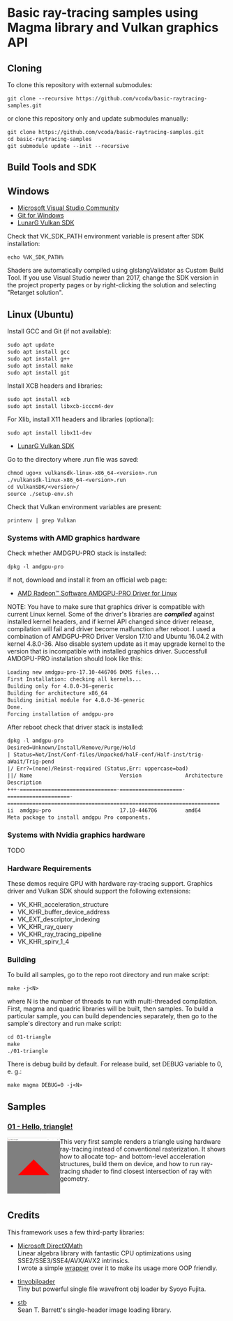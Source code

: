 ﻿# Basic ray-tracing samples using Magma library and Vulkan graphics API

## Cloning

To clone this repository with external submodules:
```
git clone --recursive https://github.com/vcoda/basic-raytracing-samples.git
``` 
or clone this repository only and update submodules manually:
```
git clone https://github.com/vcoda/basic-raytracing-samples.git
cd basic-raytracing-samples
git submodule update --init --recursive
``` 

## Build Tools and SDK

## Windows

* [Microsoft Visual Studio Community](https://www.visualstudio.com/downloads/)<br>
* [Git for Windows](https://git-scm.com/download)<br>
* [LunarG Vulkan SDK](https://www.lunarg.com/vulkan-sdk/)<br>

Check that VK_SDK_PATH environment variable is present after SDK installation:
```
echo %VK_SDK_PATH%
```
Shaders are automatically compiled using glslangValidator as Custom Build Tool.
If you use Visual Studio newer than 2017, change the SDK version in the project property pages or by right-clicking the solution and selecting "Retarget solution".
</br>

## Linux (Ubuntu)

Install GCC and Git (if not available):
```
sudo apt update
sudo apt install gcc
sudo apt install g++
sudo apt install make
sudo apt install git
```
Install XCB headers and libraries:
```
sudo apt install xcb
sudo apt install libxcb-icccm4-dev
```
For Xlib, install X11 headers and libraries (optional):
```
sudo apt install libx11-dev
```

* [LunarG Vulkan SDK](https://www.lunarg.com/vulkan-sdk/)<br>

Go to the directory where .run file was saved:
```
chmod ugo+x vulkansdk-linux-x86_64-<version>.run
./vulkansdk-linux-x86_64-<version>.run
cd VulkanSDK/<version>/
source ./setup-env.sh
```
Check that Vulkan environment variables are present:
```
printenv | grep Vulkan
```

### Systems with AMD graphics hardware

Check whether AMDGPU-PRO stack is installed:
```
dpkg -l amdgpu-pro
```
If not, download and install it from an official web page:

* [AMD Radeon™ Software AMDGPU-PRO Driver for Linux](https://support.amd.com/en-us/kb-articles/Pages/AMDGPU-PRO-Install.aspx)<br>

NOTE: You have to make sure that graphics driver is compatible with current Linux kernel. Some of the driver's libraries are ***compiled*** against installed kernel headers, and if kernel API changed since driver release, compilation will fail and driver become malfunction after reboot. I used a combination of AMDGPU-PRO Driver Version 17.10 and Ubuntu 16.04.2 with kernel 4.8.0-36. Also disable system update as it may upgrade kernel to the version that is incompatible with installed graphics driver. 
Successfull AMDGPU-PRO installation should look like this:
```
Loading new amdgpu-pro-17.10-446706 DKMS files...
First Installation: checking all kernels...
Building only for 4.8.0-36-generic
Building for architecture x86_64
Building initial module for 4.8.0-36-generic
Done.
Forcing installation of amdgpu-pro
```
After reboot check that driver stack is installed:
```
dpkg -l amdgpu-pro
Desired=Unknown/Install/Remove/Purge/Hold
| Status=Not/Inst/Conf-files/Unpacked/halF-conf/Half-inst/trig-aWait/Trig-pend
|/ Err?=(none)/Reinst-required (Status,Err: uppercase=bad)
||/ Name                            Version              Architecture         Description
+++-===============================-====================-====================-====================================================================
ii  amdgpu-pro                      17.10-446706         amd64                Meta package to install amdgpu Pro components.
```
### Systems with Nvidia graphics hardware

TODO

### Hardware Requirements

These demos require GPU with hardware ray-tracing support. Graphics driver and Vulkan SDK should support the following extensions:

* VK_KHR_acceleration_structure
* VK_KHR_buffer_device_address
* VK_EXT_descriptor_indexing
* VK_KHR_ray_query
* VK_KHR_ray_tracing_pipeline
* VK_KHR_spirv_1_4

### Building

To build all samples, go to the repo root directory and run make script:
```
make -j<N>
```
where N is the number of threads to run with multi-threaded compilation. First, magma and quadric libraries will be built, then samples.
To build a particular sample, you can build dependencies separately, then go to the sample's directory and run make script:
```
cd 01-triangle
make
./01-triangle
```
There is debug build by default. For release build, set DEBUG variable to 0, e. g.:
```
make magma DEBUG=0 -j<N>
```

## Samples

### [01 - Hello, triangle!](01-triangle/)
<img src="./screenshots/01.png" height="128px" align="left">
This very first sample renders a triangle using hardware ray-tracing instead of conventional rasterization.
It shows how to allocate top- and bottom-level acceleration structures, build them on device, and how to run 
ray-tracing shader to find closest intersection of ray with geometry.
<br><br><br>

## Credits
This framework uses a few third-party libraries:

* [Microsoft DirectXMath](https://github.com/Microsoft/DirectXMath)<br>
  Linear algebra library with fantastic CPU optimizations using SSE2/SSE3/SSE4/AVX/AVX2 intrinsics.<br>
  I wrote a simple [wrapper](https://github.com/vcoda/rapid) over it to make its usage more OOP friendly.

* [tinyobjloader](https://github.com/tinyobjloader/tinyobjloader)<br>
  Tiny but powerful single file wavefront obj loader by Syoyo Fujita.

* [stb](https://github.com/nothings/stb)<br>
  Sean T. Barrett's single-header image loading library.
